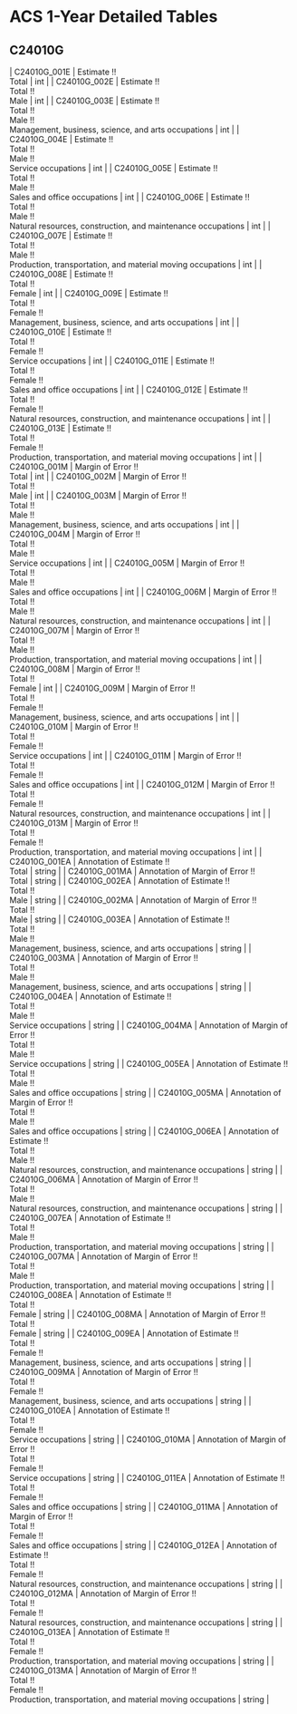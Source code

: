 # ACS 1-Year Detailed Tables

## C24010G

| C24010G_001E | Estimate !!<br>Total | int |
| C24010G_002E | Estimate !!<br>Total !!<br>Male | int |
| C24010G_003E | Estimate !!<br>Total !!<br>Male !!<br>Management, business, science, and arts occupations | int |
| C24010G_004E | Estimate !!<br>Total !!<br>Male !!<br>Service occupations | int |
| C24010G_005E | Estimate !!<br>Total !!<br>Male !!<br>Sales and office occupations | int |
| C24010G_006E | Estimate !!<br>Total !!<br>Male !!<br>Natural resources, construction, and maintenance occupations | int |
| C24010G_007E | Estimate !!<br>Total !!<br>Male !!<br>Production, transportation, and material moving occupations | int |
| C24010G_008E | Estimate !!<br>Total !!<br>Female | int |
| C24010G_009E | Estimate !!<br>Total !!<br>Female !!<br>Management, business, science, and arts occupations | int |
| C24010G_010E | Estimate !!<br>Total !!<br>Female !!<br>Service occupations | int |
| C24010G_011E | Estimate !!<br>Total !!<br>Female !!<br>Sales and office occupations | int |
| C24010G_012E | Estimate !!<br>Total !!<br>Female !!<br>Natural resources, construction, and maintenance occupations | int |
| C24010G_013E | Estimate !!<br>Total !!<br>Female !!<br>Production, transportation, and material moving occupations | int |
| C24010G_001M | Margin of Error !!<br>Total | int |
| C24010G_002M | Margin of Error !!<br>Total !!<br>Male | int |
| C24010G_003M | Margin of Error !!<br>Total !!<br>Male !!<br>Management, business, science, and arts occupations | int |
| C24010G_004M | Margin of Error !!<br>Total !!<br>Male !!<br>Service occupations | int |
| C24010G_005M | Margin of Error !!<br>Total !!<br>Male !!<br>Sales and office occupations | int |
| C24010G_006M | Margin of Error !!<br>Total !!<br>Male !!<br>Natural resources, construction, and maintenance occupations | int |
| C24010G_007M | Margin of Error !!<br>Total !!<br>Male !!<br>Production, transportation, and material moving occupations | int |
| C24010G_008M | Margin of Error !!<br>Total !!<br>Female | int |
| C24010G_009M | Margin of Error !!<br>Total !!<br>Female !!<br>Management, business, science, and arts occupations | int |
| C24010G_010M | Margin of Error !!<br>Total !!<br>Female !!<br>Service occupations | int |
| C24010G_011M | Margin of Error !!<br>Total !!<br>Female !!<br>Sales and office occupations | int |
| C24010G_012M | Margin of Error !!<br>Total !!<br>Female !!<br>Natural resources, construction, and maintenance occupations | int |
| C24010G_013M | Margin of Error !!<br>Total !!<br>Female !!<br>Production, transportation, and material moving occupations | int |
| C24010G_001EA | Annotation of Estimate !!<br>Total | string |
| C24010G_001MA | Annotation of Margin of Error !!<br>Total | string |
| C24010G_002EA | Annotation of Estimate !!<br>Total !!<br>Male | string |
| C24010G_002MA | Annotation of Margin of Error !!<br>Total !!<br>Male | string |
| C24010G_003EA | Annotation of Estimate !!<br>Total !!<br>Male !!<br>Management, business, science, and arts occupations | string |
| C24010G_003MA | Annotation of Margin of Error !!<br>Total !!<br>Male !!<br>Management, business, science, and arts occupations | string |
| C24010G_004EA | Annotation of Estimate !!<br>Total !!<br>Male !!<br>Service occupations | string |
| C24010G_004MA | Annotation of Margin of Error !!<br>Total !!<br>Male !!<br>Service occupations | string |
| C24010G_005EA | Annotation of Estimate !!<br>Total !!<br>Male !!<br>Sales and office occupations | string |
| C24010G_005MA | Annotation of Margin of Error !!<br>Total !!<br>Male !!<br>Sales and office occupations | string |
| C24010G_006EA | Annotation of Estimate !!<br>Total !!<br>Male !!<br>Natural resources, construction, and maintenance occupations | string |
| C24010G_006MA | Annotation of Margin of Error !!<br>Total !!<br>Male !!<br>Natural resources, construction, and maintenance occupations | string |
| C24010G_007EA | Annotation of Estimate !!<br>Total !!<br>Male !!<br>Production, transportation, and material moving occupations | string |
| C24010G_007MA | Annotation of Margin of Error !!<br>Total !!<br>Male !!<br>Production, transportation, and material moving occupations | string |
| C24010G_008EA | Annotation of Estimate !!<br>Total !!<br>Female | string |
| C24010G_008MA | Annotation of Margin of Error !!<br>Total !!<br>Female | string |
| C24010G_009EA | Annotation of Estimate !!<br>Total !!<br>Female !!<br>Management, business, science, and arts occupations | string |
| C24010G_009MA | Annotation of Margin of Error !!<br>Total !!<br>Female !!<br>Management, business, science, and arts occupations | string |
| C24010G_010EA | Annotation of Estimate !!<br>Total !!<br>Female !!<br>Service occupations | string |
| C24010G_010MA | Annotation of Margin of Error !!<br>Total !!<br>Female !!<br>Service occupations | string |
| C24010G_011EA | Annotation of Estimate !!<br>Total !!<br>Female !!<br>Sales and office occupations | string |
| C24010G_011MA | Annotation of Margin of Error !!<br>Total !!<br>Female !!<br>Sales and office occupations | string |
| C24010G_012EA | Annotation of Estimate !!<br>Total !!<br>Female !!<br>Natural resources, construction, and maintenance occupations | string |
| C24010G_012MA | Annotation of Margin of Error !!<br>Total !!<br>Female !!<br>Natural resources, construction, and maintenance occupations | string |
| C24010G_013EA | Annotation of Estimate !!<br>Total !!<br>Female !!<br>Production, transportation, and material moving occupations | string |
| C24010G_013MA | Annotation of Margin of Error !!<br>Total !!<br>Female !!<br>Production, transportation, and material moving occupations | string |

